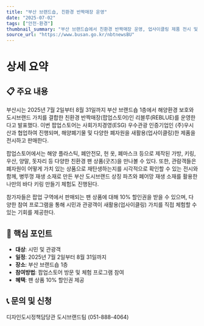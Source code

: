 ```yaml
---
title: "부산 브랜드숍, 친환경 반짝매장 운영"
date: "2025-07-02"
tags: ["안전·환경"]
thumbnail_summary: "부산 브랜드숍에서 친환경 반짝매장 운영, 업사이클링 제품 전시 및 체험 프로그램 제공."
source_url: "https://www.busan.go.kr/nbtnewsBU"
---
```


# 상세 요약

## 📋 주요 내용
부산시는 2025년 7월 2일부터 8월 31일까지 부산 브랜드숍 1층에서 해양환경 보호와 도시브랜드 가치를 결합한 친환경 반짝매장(팝업스토어)인 리블루(REBLUE)를 운영한다고 발표했다. 이번 팝업스토어는 사회가치경영(ESG) 우수관광 인증기업인 (주)우시산과 협업하여 진행되며, 해양폐기물 및 다양한 폐자원을 새활용(업사이클링)한 제품을 전시하고 판매한다.

팝업스토어에서는 해양 플라스틱, 폐안전모, 헌 옷, 폐마스크 등으로 제작된 가방, 키링, 우산, 양말, 돗자리 등 다양한 친환경 팬 상품(굿즈)을 만나볼 수 있다. 또한, 관람객들은 폐자원이 어떻게 가치 있는 상품으로 재탄생하는지를 시각적으로 확인할 수 있는 전시와 함께, 병뚜껑 재생 소재로 만든 부산 도시브랜드 상징 파츠와 폐어망 재생 소재를 활용한 나만의 바다 키링 만들기 체험도 진행된다. 

참가자들은 팝업 구역에서 판매되는 팬 상품에 대해 10% 할인권을 받을 수 있으며, 다양한 참여 프로그램을 통해 시민과 관광객이 새활용(업사이클링) 가치를 직접 체험할 수 있는 기회를 제공한다.

## 🎯 핵심 포인트
- **대상**: 시민 및 관광객
- **일정**: 2025년 7월 2일부터 8월 31일까지
- **장소**: 부산 브랜드숍 1층
- **참여방법**: 팝업스토어 방문 및 체험 프로그램 참여
- **혜택**: 팬 상품 10% 할인권 제공

## 📞 문의 및 신청
디자인도시정책담당관 도시브랜드팀 (051-888-4064)